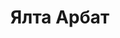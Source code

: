 --- 
title: "Ялта Арбат" 
site: "http://www.yalta-arbat.com.ua" 
town: "Ялта" 
tel: ["+3 (0654) 27-17-20, +3 (097) 077-54-71, +3 (095) 226-66-66"] 
address: "Россия, Республика Крым, ул. Московская 1/6, офис 215" 
mail: "" 
--- 